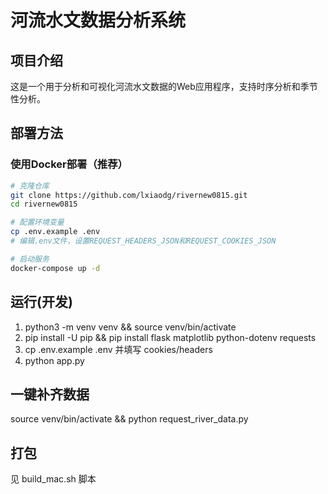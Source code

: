 # 河流水文数据分析系统

## 项目介绍
这是一个用于分析和可视化河流水文数据的Web应用程序，支持时序分析和季节性分析。

## 部署方法

### 使用Docker部署（推荐）
```bash
# 克隆仓库
git clone https://github.com/lxiaodg/rivernew0815.git
cd rivernew0815

# 配置环境变量
cp .env.example .env
# 编辑.env文件，设置REQUEST_HEADERS_JSON和REQUEST_COOKIES_JSON

# 启动服务
docker-compose up -d
```

## 运行(开发)
1. python3 -m venv venv && source venv/bin/activate
2. pip install -U pip && pip install flask matplotlib python-dotenv requests
3. cp .env.example .env 并填写 cookies/headers
4. python app.py

## 一键补齐数据
source venv/bin/activate && python request_river_data.py

## 打包
见 build_mac.sh 脚本
